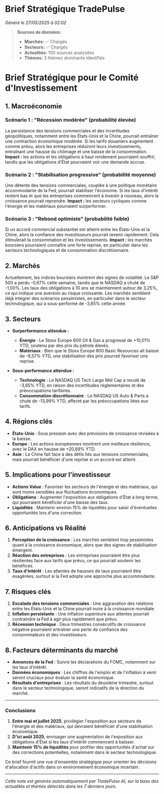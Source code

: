 # Brief Stratégique TradePulse

*Généré le 27/05/2025 à 02:02*

> **Sources de données:**
> - **Marchés:** ✅ Chargés
> - **Secteurs:** ✅ Chargés
> - **Actualités:** 100 sources analysées
> - **Thèmes:** 3 thèmes dominants identifiés

# Brief Stratégique pour le Comité d'Investissement

## 1. Macroéconomie

### Scénario 1 : "Récession modérée" (probabilité élevée)
La persistance des tensions commerciales et des incertitudes géopolitiques, notamment entre les États-Unis et la Chine, pourrait entraîner une contraction économique modérée. Si les tarifs douaniers augmentent comme prévu, alors les entreprises réduiront leurs investissements, entraînant une hausse du chômage et une baisse de la consommation. **Impact :** les actions et les obligations à haut rendement pourraient souffrir, tandis que les obligations d'État pourraient voir une demande accrue.

### Scénario 2 : "Stabilisation progressive" (probabilité moyenne)
Une détente des tensions commerciales, couplée à une politique monétaire accommodante de la Fed, pourrait stabiliser l'économie. Si les taux d'intérêt restent bas et que les entreprises commencent à investir à nouveau, alors la croissance pourrait reprendre. **Impact :** les secteurs cycliques comme l'énergie et les matériaux pourraient surperformer.

### Scénario 3 : "Rebond optimiste" (probabilité faible)
Si un accord commercial substantiel est atteint entre les États-Unis et la Chine, alors la confiance des investisseurs pourrait revenir rapidement. Cela stimulerait la consommation et les investissements. **Impact :** les marchés boursiers pourraient connaître une forte reprise, en particulier dans les secteurs technologiques et de consommation discrétionnaire.

## 2. Marchés

Actuellement, les indices boursiers montrent des signes de volatilité. Le S&P 500 a perdu -0,67% cette semaine, tandis que le NASDAQ a chuté de -1,00%. Les taux des obligations à 10 ans se maintiennent autour de 3,25%, ce qui indique une aversion au risque croissante. Les marchés semblent déjà intégrer des scénarios pessimistes, en particulier dans le secteur technologique, qui a sous-performé de -3,65% cette année.

## 3. Secteurs

- **Surperformance attendue :** 
  - **Énergie** : Le Stoxx Europe 600 Oil & Gas a progressé de +10,01% YTD, soutenu par des prix du pétrole élevés.
  - **Matériaux** : Bien que le Stoxx Europe 600 Basic Resources ait baissé de -6,57% YTD, une stabilisation des prix pourrait favoriser une reprise.

- **Sous-performance attendue :**
  - **Technologie** : Le NASDAQ US Tech Large Mid Cap a reculé de -3,65% YTD, en raison des incertitudes réglementaires et des préoccupations tarifaires.
  - **Consommation discrétionnaire** : Le NASDAQ US Auto & Parts a chuté de -13,99% YTD, affecté par les préoccupations liées aux tarifs.

## 4. Régions clés

- **États-Unis** : Sous pression avec des prévisions de croissance révisées à la baisse.
- **Europe** : Les actions européennes montrent une meilleure résilience, avec le DAX en hausse de +20,69% YTD.
- **Asie** : La Chine fait face à des défis liés aux tensions commerciales, mais pourrait bénéficier d'une reprise si un accord est atteint.

## 5. Implications pour l'investisseur

- **Actions Value** : Favoriser les secteurs de l'énergie et des matériaux, qui sont moins sensibles aux fluctuations économiques.
- **Obligations** : Augmenter l'exposition aux obligations d'État à long terme, qui pourraient bénéficier d'une baisse des taux.
- **Liquidités** : Maintenir environ 15% de liquidités pour saisir d'éventuelles opportunités lors d'une correction.

## 6. Anticipations vs Réalité

1. **Perception de la croissance** : Les marchés semblent trop pessimistes quant à la croissance économique, alors que des signes de stabilisation émergent.
2. **Réaction des entreprises** : Les entreprises pourraient être plus résilientes face aux tarifs que prévu, ce qui pourrait soutenir les bénéfices.
3. **Taux d'intérêt** : Les attentes de hausses de taux pourraient être exagérées, surtout si la Fed adopte une approche plus accommodante.

## 7. Risques clés

1. **Escalade des tensions commerciales** : Une aggravation des relations entre les États-Unis et la Chine pourrait nuire à la croissance mondiale.
2. **Inflation persistante** : Une inflation supérieure aux attentes pourrait contraindre la Fed à agir plus rapidement que prévu.
3. **Récession technique** : Deux trimestres consécutifs de croissance négative pourraient entraîner une perte de confiance des consommateurs et des investisseurs.

## 8. Facteurs déterminants du marché

- **Annonces de la Fed** : Suivre les déclarations du FOMC, notamment sur les taux d'intérêt.
- **Données économiques** : Les chiffres de l'emploi et de l'inflation à venir seront cruciaux pour évaluer la santé économique.
- **Résultats d'entreprises** : Les résultats du deuxième trimestre, surtout dans le secteur technologique, seront indicatifs de la direction du marché.

---

### Conclusions

1. **Entre mai et juillet 2025**, privilégier l'exposition aux secteurs de l'énergie et des matériaux, qui devraient bénéficier d'une stabilisation économique.
2. **D'ici août 2025**, envisager une augmentation de l'exposition aux obligations d'État si les taux d'intérêt commencent à baisser.
3. **Maintenir 15% de liquidités** pour profiter des opportunités d'achat sur des corrections potentielles, notamment dans le secteur technologique.

Ce brief fournit une vue d'ensemble stratégique pour orienter les décisions d'allocation d'actifs dans un environnement économique incertain.

---

*Cette note est générée automatiquement par TradePulse AI, sur la base des actualités et thèmes détectés dans les 7 derniers jours.*

